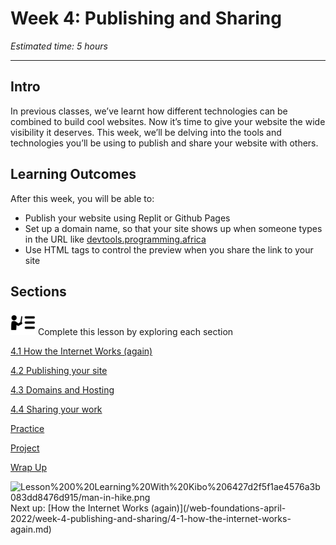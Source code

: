 # Week 4: Publishing and Sharing

*Estimated time: 5 hours*

---

## Intro

In previous classes, we’ve learnt how different technologies can be combined to build cool websites. Now it’s time to give your website the wide visibility it deserves. This week, we’ll be delving into the tools and technologies you’ll be using to publish and share your website with others. 

## **Learning Outcomes**

After this week, you will be able to:

- Publish your website using Replit or Github Pages
- Set up a domain name, so that your site shows up when someone types in the URL like [devtools.programming.africa](https://devtools.programming.africa/)
- Use HTML tags to control the preview when you share the link to your site

## Sections

<aside>
<img src="instruction.png" alt="instruction.png" width="40px" /> Complete this lesson by exploring each section

</aside>

[4.1 How the Internet Works (again)](/web-foundations-april-2022/week-4-publishing-and-sharing/4-1-how-the-internet-works-again.md)

[4.2 Publishing your site](/web-foundations-april-2022/week-4-publishing-and-sharing/4-2-publishing-your-site.md)

[4.3 Domains and Hosting](/web-foundations-april-2022/week-4-publishing-and-sharing/4-3-domains-and-hosting.md)

[4.4 Sharing your work](/web-foundations-april-2022/week-4-publishing-and-sharing/4-4-sharing-your-work.md)

[Practice](/web-foundations-april-2022/week-4-publishing-and-sharing/practice.md)

[Project](/web-foundations-april-2022/week-4-publishing-and-sharing/project.md)

[Wrap Up](/web-foundations-april-2022/week-4-publishing-and-sharing/wrap-up.md)

<aside>
<img src="Lesson%200%20Learning%20With%20Kibo%206427d2f5f1ae4576a3b083dd8476d915/man-in-hike.png" alt="Lesson%200%20Learning%20With%20Kibo%206427d2f5f1ae4576a3b083dd8476d915/man-in-hike.png" width="40px" /> Next up: [How the Internet Works (again)](/web-foundations-april-2022/week-4-publishing-and-sharing/4-1-how-the-internet-works-again.md)

</aside>